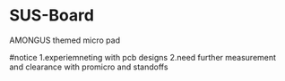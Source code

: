 # SUS-Board
AMONGUS themed micro pad

#notice
1.experiemneting with pcb designs 
2.need further measurement and clearance with promicro and standoffs 
